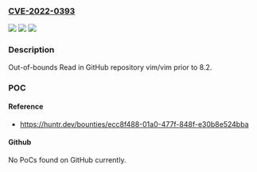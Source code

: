 ### [CVE-2022-0393](https://cve.mitre.org/cgi-bin/cvename.cgi?name=CVE-2022-0393)
![](https://img.shields.io/static/v1?label=Product&message=vim%2Fvim&color=blue)
![](https://img.shields.io/static/v1?label=Version&message=n%2Fa&color=blue)
![](https://img.shields.io/static/v1?label=Vulnerability&message=CWE-125%20Out-of-bounds%20Read&color=brighgreen)

### Description

Out-of-bounds Read in GitHub repository vim/vim prior to 8.2.

### POC

#### Reference
- https://huntr.dev/bounties/ecc8f488-01a0-477f-848f-e30b8e524bba

#### Github
No PoCs found on GitHub currently.

